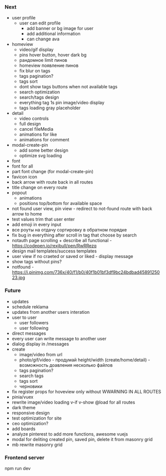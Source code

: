 ### Next
- user profile
  - user can edit profile
    - add banner or bg image for user
    - add additional information
    - can change ava
- homeview
  - video/gif display
  - pins hover button, hover dark bg
  - рандомное limit пинов
  - homeview появление пинов
  - fix blur on tags
  - tags pagination?
  - tags sort
  - dont show tags buttons when not available tags
  - search optimization
  - search/tags design
  - everything tag 1s pin image/video display
  - tags loading gray placeholder
- detail
  - video controls
  - full design
  - cancel fileMedia
  - animations for like
  - animations for comment
- modal-create-pin
  - add some better design
  - optimize svg loading
- font
 - font for all
 - part font change (for modal-create-pin)
- favicon icon
- back arrow with route back in all routes
- title change on every route
- popout
  - animations
  - positions top/bottom for available space
- not found user view, pin view - redirect to not-found route with back arrow to home
- test values trim that user enter
- add emoji in every input
- все роуты на отдачу сортировку в обратном порядке
- fix bug in everything after scroll in tag that choose by search
- notauth page scrolling + describe all functional - https://codepen.io/rexjbull/pen/RwRRezq
- design mail templates/success templates
- user view if no craeted or saved or liked - display message 
- show tags without pins?
- notfound - https://i.pinimg.com/736x/40/f1/b0/40f1b01bf3df9bc24bdbad4589125023.jpg

### Future
- updates
 - schedule reklama
 - updates from another users interation
- user to user
  - user followers
  - user following
- direct messages
 - every user can write message to another user
 - dialog display in /messages
- create 
  - image/video from url
  - photo/gif/video - продумай height/width (create/home/detail) - возможность доавления несколько файлов
  - tags pagination?
  - search tags
  - tags sort
  - черновики
- fix register props for hoveview only without WWARNING IN ALL ROUTES
- pinia/vuex
- rewrite image/video loading v-if v-show @load for all routes
- dark theme
- responsive design
- test optimization for site
- ceo optimization?
- add boards
- analyze pinterest to add more functions, awesome vuejs
- modal for deliting created pin, saved pin, delete it from masonry grid
- mb rewrite masonry grid

### Frontend server
npm run dev